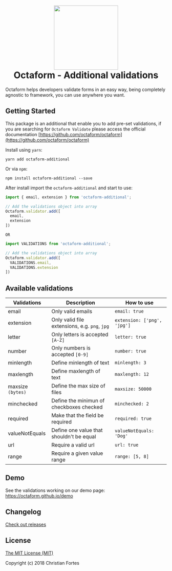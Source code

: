 <h1 align="center">
  <div align="center">
    <img src="https://avatars2.githubusercontent.com/u/37938941?s=400&u=b7a61cbf6b9686cb78d50258213b256159dbb7af&v=4" height="200" width="200"/>
  </div>
  <div align="center">Octaform - Additional validations</div>
</h1>

Octaform helps developers validate forms in an easy way, being completely agnostic to framework, you can use anywhere you want.

## Getting Started
This package is an additional that enable you to add pre-set validations, if you are searching for `Octaform Validate` please access the official documentation [https://github.com/octaform/octaform](https://github.com/octaform/octaform)

Install using `yarn`:
```
yarn add octaform-additional
```

Or via `npm`:
```
npm install octaform-additional --save
```

After install import the `octaform-additional` and start to use:

```js
import { email, extension } from 'octaform-additional';

// Add the validations object into array
Octaform.validator.add([
  email,
  extension
])
```

`OR`
```js
import VALIDATIONS from 'octaform-additional';

// Add the validations object into array
Octaform.validator.add([
  VALIDATIONS.email,
  VALIDATIONS.extension
])

```

## Available validations

Validations       | Description                                       | How to use
------------------|---------------------------------------------------|--------------------
email             | Only valid emails                                 | `email: true`
extension         | Only valid file extensions, e.g. `png`, `jpg`     | `extension: ['png', 'jpg']`
letter            | Only letters is accepted `[A-Z]`                  | `letter: true`
number            | Only numbers is accepted `[0-9]`                  | `number: true`
minlength         | Define minlength of text                          | `minlength: 3`
maxlength         | Define maxlength of text                          | `maxlength: 12`
maxsize `(bytes)` | Define the max size of files                      | `maxsize: 50000`
minchecked        | Define the minimun of checkboxes checked          | `minchecked: 2`
required          | Make that the field be required                   | `required: true`
valueNotEquals    | Define one value that shouldn't be equal          | `valueNotEquals: 'Dog'`
url               | Require a valid url                               | `url: true`
range             | Require a given value range                       | `range: [5, 8]`

## Demo
See the validations working on our demo page: https://octaform.github.io/demo

## Changelog

[Check out releases](https://github.com/octaform/octaform-additional/releases)

## License

[The MIT License (MIT)](/LICENSE)

Copyright (c) 2018 Christian Fortes
